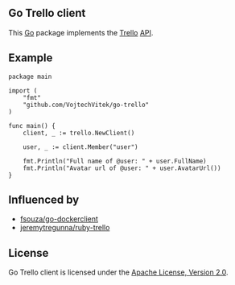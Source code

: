 Go Trello client
----------------
This [Go](http://golang.org/) package implements the [Trello](http://www.trello.com/) [API](http://trello.com/api).

Example
-------

```
package main

import (
	"fmt"
	"github.com/VojtechVitek/go-trello"
)

func main() {
	client, _ := trello.NewClient()

	user, _ := client.Member("user")
	
	fmt.Println("Full name of @user: " + user.FullName)
	fmt.Println("Avatar url of @user: " + user.AvatarUrl())
}
```

Influenced by
-------------
- [fsouza/go-dockerclient](https://github.com/fsouza/go-dockerclient)
- [jeremytregunna/ruby-trello](https://github.com/jeremytregunna/ruby-trello)

License
-------
Go Trello client is licensed under the [Apache License, Version 2.0](http://www.apache.org/licenses/LICENSE-2.0).